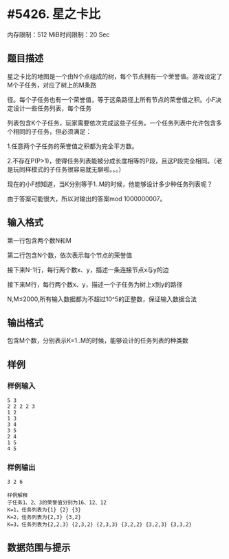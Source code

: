 # #5426. 星之卡比

内存限制：512 MiB时间限制：20 Sec

## 题目描述

星之卡比的地图是一个由N个点组成的树，每个节点拥有一个荣誉值。游戏设定了M个子任务，对应了树上的M条路

径。每个子任务也有一个荣誉值，等于这条路径上所有节点的荣誉值之积。小F决定设计一些任务列表，每个任务

列表包含K个子任务，玩家需要依次完成这些子任务。一个任务列表中允许包含多个相同的子任务，但必须满足：

1.任意两个子任务的荣誉值之积都为完全平方数。

2.不存在P(P>1)，使得任务列表能被分成长度相等的P段，且这P段完全相同。（老是玩同样模式的子任务很容易就无聊啦。。。）

现在的小F想知道，当K分别等于1..M的时候，他能够设计多少种任务列表呢？

由于答案可能很大，所以对输出的答案mod 1000000007。

## 输入格式

第一行包含两个数N和M

第二行包含N个数，依次表示每个节点的荣誉值

接下来N-1行，每行两个数x、y，描述一条连接节点x与y的边

接下来M行，每行两个数x、y，描述一个子任务为树上x到y的路径

N,M&le;2000,所有输入数据都为不超过10^5的正整数，保证输入数据合法

## 输出格式

包含M个数，分别表示K=1..M的时候，能够设计的任务列表的种类数

## 样例

### 样例输入

    
    5 3
    2 2 2 2 3
    1 2
    1 3
    3 4
    3 5
    2 4
    1 5
    4 5
    

### 样例输出

    
    3 2 6
    
    样例解释
    子任务1、2、3的荣誉值分别为16、12、12
    K=1，任务列表为{1} {2} {3}
    K=2，任务列表为{2,3} {3,2}
    K=3，任务列表为{2,2,3} {2,3,2} {2,3,3} {3,2,2} {3,2,3} {3,3,2}
    

## 数据范围与提示
